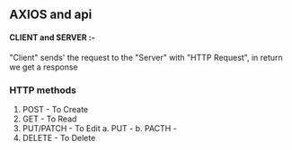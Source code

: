 ## AXIOS and api

#### CLIENT and SERVER :-

"Client" sends' the request to the "Server" with "HTTP Request", in return we get a response

### HTTP methods

1. POST - To Create
2. GET - To Read
3. PUT/PATCH - To Edit
   a. PUT -
   b. PACTH -
4. DELETE - To Delete
